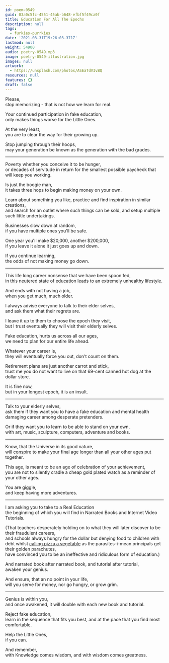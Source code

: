 ```yaml
---
id: poem-0549
guid: 03a0c5fc-4551-45ab-b648-efbf5f49ca0f
title: Education For All The Epochs
description: null
tags:
  - furkies-purrkies
date: '2021-08-31T19:26:03.371Z'
lastmod: null
weight: 54900
audio: poetry-0549.mp3
image: poetry-0549-illustration.jpg
images: null
artwork:
  - https://unsplash.com/photos/ASEaTdVIvBQ
resources: null
features: {}
draft: false
---
```


Please,\
stop memorizing - that is not how we learn for real.

Your continued participation in fake education,\
only makes things worse for the Little Ones.

At the very least,\
you are to clear the way for their growing up.

Stop jumping through their hoops,\
may your generation be known as the generation with the bad grades.

---

Poverty whether you conceive it to be hunger,\
or decades of servitude in return for the smallest possible paycheck that will keep you working.

Is just the boogie man,\
it takes three hops to begin making money on your own.

Learn about something you like, practice and find inspiration in similar creations,\
and search for an outlet where such things can be sold, and setup multiple such little undertakings.

Businesses slow down at random,\
if you have multiple ones you'll be safe.

One year you'll make $20,000, another $200,000,\
if you leave it alone it just goes up and down.

If you continue learning,\
the odds of not making money go down.

---

This life long career nonsense that we have been spoon fed,\
in this neutered state of education leads to an extremely unhealthy lifestyle.

And ends with not having a job,\
when you get much, much older.

I always advise everyone to talk to their elder selves,\
and ask them what their regrets are.

I leave it up to them to choose the epoch they visit,\
but I trust eventually they will visit their elderly selves.

Fake education, hurts us across all our ages,\
we need to plan for our entire life ahead.

Whatever your career is,\
they will eventually force you out, don't count on them.

Retirement plans are just another carrot and stick,\
trust me you do not want to live on that 69-cent canned hot dog at the dollar store.

It is fine now,\
but in your longest epoch, it is an insult.

---

Talk to your elderly selves,\
ask them if they want you to have a fake education and mental health damaging career among desperate pretenders.

Or if they want you to learn to be able to stand on your own,\
with art, music, sculpture, computers, adventure and books.

---

Know, that the Universe in its good nature,\
will conspire to make your final age longer than all your other ages put together.

This age, is meant to be an age of celebration of your achievement,\
you are not to silently cradle a cheap gold plated watch as a reminder of your other ages.

You are giggle,\
and keep having more adventures.

---

I am asking you to take to a Real Education\
the beginning of which you will find in Narrated Books and Internet Video Tutorials.

(That teachers desperately holding on to what they will later discover to be their fraudulent careers,\
and schools always hungry for the dollar but denying food to children with debt whilst [calling pizza a vegetable](https://www.youtube.com/watch?v=PJy971DCDlg) as the parasites-i-mean principals get their golden parachutes,\
have convinced you to be an ineffective and ridiculous form of education.)

And narrated book after narrated book, and tutorial after tutorial,\
awaken your genius.

And ensure, that an no point in your life,\
will you serve for money, nor go hungry, or grow grim.

---

Genius is within you,\
and once awakened, it will double with each new book and tutorial.

Reject fake education,\
learn in the sequence that fits you best, and at the pace that you find most comfortable.

Help the Little Ones,\
if you can.

And remember,\
with Knowledge comes wisdom, and with wisdom comes greatness.
